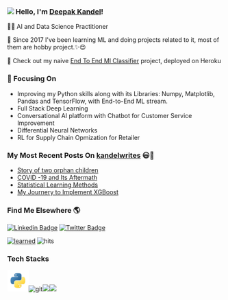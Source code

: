 ### <img src="https://media.giphy.com/media/hvRJCLFzcasrR4ia7z/giphy.gif" width="30px"> Hello, I'm [Deepak Kandel](https://kandeldeepak46.wixsite.com/kandelwrites/about)!

👨‍💻 AI and Data Science Practitioner

🌱 Since 2017 I've been learning ML and doing projects related to it, most of them are hobby project.✨😍

:pushpin: Check out my naive [End To End Ml Classifier](https://endtoendmldemo.herokuapp.com/) project, deployed on Heroku

### 🔭 Focusing On
- Improving my Python skills along with its Libraries: Numpy, Matplotlib, Pandas and TensorFlow, with End-to-End ML stream.<br />
- Full Stack Deep Learning 
- Conversational AI platform with Chatbot for Customer Service Improvement
- Differential Neural Networks 
- RL for Supply Chain Opmization for Retailer <br />

### My Most Recent Posts On [kandelwrites](https://kandeldeepak46.wixsite.com/kandelwrites) 😃🧾
<!-- BLOG-POST-LIST:START -->
- [Story of two orphan children](https://kandeldeepak46.wixsite.com/kandelwrites/blog-1)
- [COVID -19 and Its Aftermath](https://kandeldeepak46.wixsite.com/kandelwrites/post/covid-19-and-its-aftermath)
- [Statistical Learning Methods](https://kandeldeepak46.wixsite.com/kandelwrites/post/statistical-learning-linear-regression-clustering-and-logistic-regression)
- [My Journery to Implement XGBoost](https://kandeldeepak46.wixsite.com/kandelwrites/post/xgboost-long-may-she-reign)
<!-- BLOG-POST-LIST:END -->


<!-- BLOG-POST-LIST:END -->

### Find Me Elsewhere 🌎

[![Linkedin Badge](https://img.shields.io/badge/-LinkedIn-blue?style=flat-square&logo=Linkedin&logoColor=white&link=https://www.linkedin.com/in/harshkumarkhatri/)](https://www.linkedin.com/in/kandeldeepak46//)  [![Twitter Badge](https://img.shields.io/badge/-Twitter-1ca0f1?style=flat-square&labelColor=1ca0f1&logo=twitter&logoColor=white&link=https://twitter.com/_diogorodrigues)](https://twitter.com/kandeldeepak46)

[![learned](https://img.shields.io/github/last-commit/deepak-kandel/keep_learning?label=learned&style=flat-square)](https://github.com/kandeldeepak46/keep_learning)
![hits](https://visitor-badge.laobi.icu/badge?page_id=kandeldeepak46)
### Tech Stacks
<img height="50" src="https://raw.githubusercontent.com/github/explore/80688e429a7d4ef2fca1e82350fe8e3517d3494d/topics/python/python.png"><img src="https://www.vectorlogo.zone/logos/git-scm/git-scm-icon.svg" alt="git" width="40" height="40"/><img height="50" src="https://www.gstatic.com/devrel-devsite/prod/veaa02889f0c07424beaa31d9bac1e874b6464e7ed7987fde4c94a59ace9487fa/tensorflow/images/lockup.svg"><img height="50" src="https://keras.io/img/logo.png">






